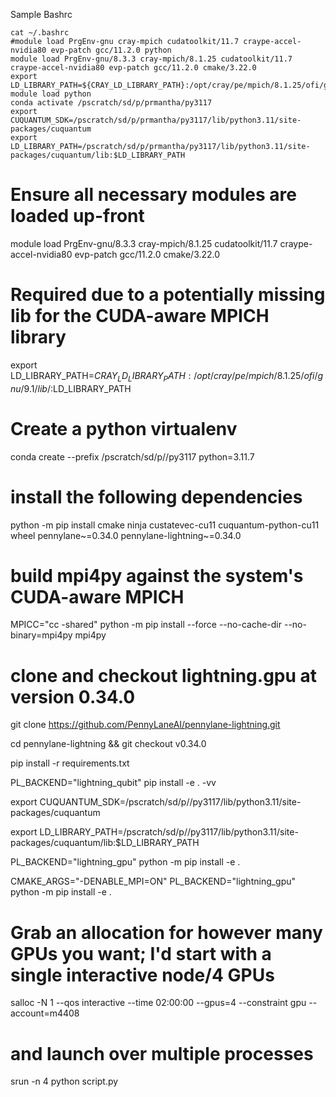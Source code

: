 Sample Bashrc
```
cat ~/.bashrc
#module load PrgEnv-gnu cray-mpich cudatoolkit/11.7 craype-accel-nvidia80 evp-patch gcc/11.2.0 python
module load PrgEnv-gnu/8.3.3 cray-mpich/8.1.25 cudatoolkit/11.7 craype-accel-nvidia80 evp-patch gcc/11.2.0 cmake/3.22.0
export LD_LIBRARY_PATH=${CRAY_LD_LIBRARY_PATH}:/opt/cray/pe/mpich/8.1.25/ofi/gnu/9.1/lib/:$LD_LIBRARY_PATH
module load python
conda activate /pscratch/sd/p/prmantha/py3117
export CUQUANTUM_SDK=/pscratch/sd/p/prmantha/py3117/lib/python3.11/site-packages/cuquantum
export LD_LIBRARY_PATH=/pscratch/sd/p/prmantha/py3117/lib/python3.11/site-packages/cuquantum/lib:$LD_LIBRARY_PATH

```

# Ensure all necessary modules are loaded up-front

module load PrgEnv-gnu/8.3.3 cray-mpich/8.1.25 cudatoolkit/11.7 craype-accel-nvidia80 evp-patch gcc/11.2.0 cmake/3.22.0

# Required due to a potentially missing lib for the CUDA-aware MPICH library

export LD_LIBRARY_PATH=${CRAY_LD_LIBRARY_PATH}:/opt/cray/pe/mpich/8.1.25/ofi/gnu/9.1/lib/:$LD_LIBRARY_PATH

# Create a python virtualenv

conda create --prefix /pscratch/sd/p/<username>/py3117 python=3.11.7

# install the following dependencies

python -m pip install cmake ninja custatevec-cu11 cuquantum-python-cu11 wheel pennylane~=0.34.0 pennylane-lightning~=0.34.0

# build mpi4py against the system's CUDA-aware MPICH

MPICC="cc -shared" python -m pip install --force --no-cache-dir --no-binary=mpi4py mpi4py

# clone and checkout lightning.gpu at version 0.34.0
git clone https://github.com/PennyLaneAI/pennylane-lightning.git

cd pennylane-lightning && git checkout v0.34.0

pip install -r requirements.txt

PL_BACKEND="lightning_qubit" pip install -e . -vv

export CUQUANTUM_SDK=/pscratch/sd/p/<Username>/py3117/lib/python3.11/site-packages/cuquantum

export LD_LIBRARY_PATH=/pscratch/sd/p/<Username>/py3117/lib/python3.11/site-packages/cuquantum/lib:$LD_LIBRARY_PATH

PL_BACKEND="lightning_gpu" python -m pip install -e .

CMAKE_ARGS="-DENABLE_MPI=ON"  PL_BACKEND="lightning_gpu" python -m pip install -e .


# Grab an allocation for however many GPUs you want; I'd start with a single interactive node/4 GPUs

salloc -N 1 --qos interactive  --time 02:00:00 --gpus=4 --constraint gpu --account=m4408

# and launch over multiple processes

srun -n 4 python script.py

